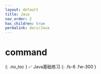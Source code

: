```yaml
---
layout: default
title: Java 
nav_order: 2
has_children: true
permalink: docs/Java
---
```


# command
{: .no_toc }
✅ Java基础练习
{: .fs-6 .fw-300 }
